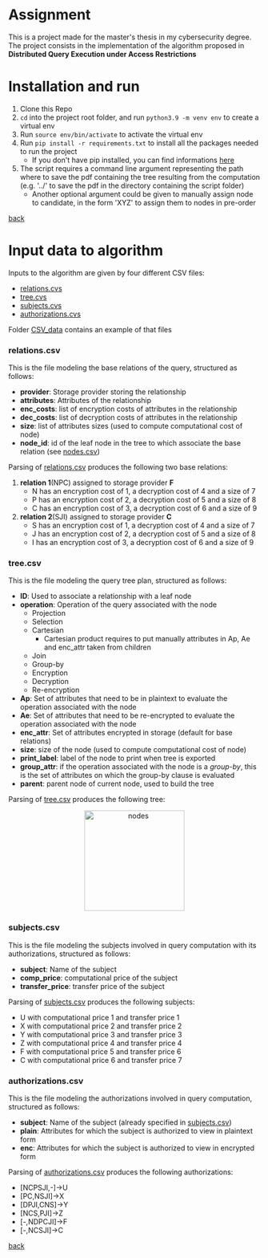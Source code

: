 
# Assignment
This is a project made for the master's thesis in my cybersecurity degree. The project consists in the implementation of the algorithm proposed in **Distributed Query Execution under Access Restrictions**

<a id='install'></a>
# Installation and run
1. Clone this Repo
2. `cd` into the project root folder, and run `python3.9 -m venv env` to create a virtual env
3. Run `source env/bin/activate` to activate the virtual env
4. Run `pip install -r requirements.txt` to install all the packages needed to run the project
    - If you don't have pip installed, you can find informations [here](https://packaging.python.org/en/latest/guides/installing-using-pip-and-virtual-environments/#installing-pip)
5. The script requires a command line argument representing the path where to save the pdf containing the tree resulting from the computation (e.g. '../' to save the pdf in the directory containing the script folder)
    - Another optional argument could be given to manually assign node to candidate, in the form 'XYZ' to assign them to nodes in pre-order

[back](#top)

<a id='Input'></a>
# Input data to algorithm
Inputs to the algorithm are given by four different CSV files:
- [relations.cvs](CSV_data/relations.csv)
- [tree.cvs](CSV_data/tree.csv)
- [subjects.cvs](CSV_data/subjects.csv)
- [authorizations.cvs](CSV_data/authorizations.csv)

Folder [CSV_data](CSV_data) contains an example of that files

<a id='relations'></a>
### relations.csv
This is the file modeling the base relations of the query, structured as follows:
- **provider**: Storage provider storing the relationship
- **attributes**: Attributes of the relationship
- **enc_costs**: list of encryption costs of attributes in the relationship
- **dec_costs**: list of decryption costs of attributes in the relationship
- **size**: list of attributes sizes (used to compute computational cost of node)
- **node_id**: id of the leaf node in the tree to which associate the base relation (see [nodes.csv](#nodescsv))

Parsing of [relations.csv](CSV_data/relations.csv) produces the following two base relations:
1. **relation 1**(NPC) assigned to storage provider **F**
    - N has an encryption cost of 1, a decryption cost of 4 and a size of 7
    - P has an encryption cost of 2, a decryption cost of 5 and a size of 8
    - C has an encryption cost of 3, a decryption cost of 6 and a size of 9
1. **relation 2**(SJI) assigned to storage provider **C**
    - S has an encryption cost of 1, a decryption cost of 4 and a size of 7
    - J has an encryption cost of 2, a decryption cost of 5 and a size of 8
    - I has an encryption cost of 3, a decryption cost of 6 and a size of 9

<a id='nodes'></a>
### tree.csv
This is the file modeling the query tree plan, structured as follows:
- **ID**: Used to associate a relationship with a leaf node
- **operation**: Operation of the query associated with the node
  - Projection
  - Selection
  - Cartesian
    - Cartesian product requires to put manually attributes in Ap, Ae and enc_attr taken from children
  - Join
  - Group-by
  - Encryption
  - Decryption
  - Re-encryption
- **Ap**: Set of attributes that need to be in plaintext to evaluate the operation associated with the node
- **Ae**: Set of attributes that need to be re-encrypted to evaluate the operation associated with the node
- **enc_attr**: Set of attributes encrypted in storage (default for base relations)
- **size**: size of the node (used to compute computational cost of node)
- **print_label**: label of the node to print when tree is exported 
- **group_attr**: if the operation associated with the node is a *group-by*, this is the set of attributes on which the group-by clause is evaluated
- **parent**: parent node of current node, used to build the tree

Parsing of [tree.csv](CSV_data/tree.csv) produces the following tree:

<p align="center">
<img src="https://user-images.githubusercontent.com/25297357/191472462-4ed9ed1f-9301-4b5f-8e05-6d27d1f111db.png" alt="nodes" width="200" align="center"/>
</p>

<a id='subjects'></a>
### subjects.csv
This is the file modeling the subjects involved in query computation with its authorizations, structured as follows:
- **subject**: Name of the subject
- **comp_price**: computational price of the subject
- **transfer_price**: transfer price of the subject

Parsing of [subjects.csv](CSV_data/subjects.csv) produces the following subjects:
- U with computational price 1 and transfer price 1
- X with computational price 2 and transfer price 2
- Y with computational price 3 and transfer price 3
- Z with computational price 4 and transfer price 4
- F with computational price 5 and transfer price 6
- C with computational price 6 and transfer price 7

<a id='authorizations'></a>
### authorizations.csv
This is the file modeling the authorizations involved in query computation, structured as follows:
- **subject**: Name of the subject (already specified in [subjects.csv](CSV_data/subjects.csv))
- **plain**: Attributes for which the subject is authorized to view in plaintext form
- **enc**: Attributes for which the subject is authorized to view in encrypted form

Parsing of [authorizations.csv](CSV_data/authorizations.csv) produces the following authorizations:
- [NCPSJI,-]&#8594;U
- [PC,NSJI]&#8594;X
- [DPJI,CNS]&#8594;Y
- [NCS,PJI]&#8594;Z
- [-,NDPCJI]&#8594;F
- [-,NCSJI]&#8594;C

[back](#top)
